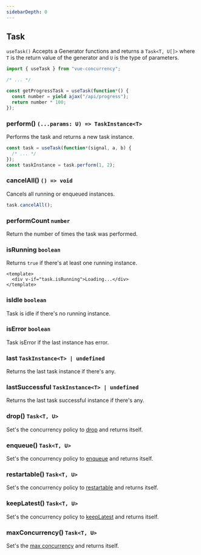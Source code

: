 ```yaml
---
sidebarDepth: 0
---
```


## Task

`useTask()` Accepts a Generator functions and returns a `Task<T, U[]>` where `T` is the return value of the generator and `U` is the type of parameters.

```ts
import { useTask } from "vue-concurrency";

/* ... */

const getProgressTask = useTask(function*() {
  const number = yield ajax("/api/progress");
  return number * 100;
});
```

### perform() `(...params: U) => TaskInstance<T>`

Performs the task and returns a new task instance.

```ts
const task = useTask(function*(signal, a, b) {
  /* ... */
});
const taskInstance = task.perform(1, 2);
```

### cancelAll() `() => void`

Cancels all running or enqueued instances.

```ts
task.cancelAll();
```

### performCount `number`

Return the number of times the task was performed.

### isRunning `boolean`

Returns `true` if there's at least one running instance.

```vue
<template>
  <div v-if="task.isRunning">Loading...</div>
</template>
```

### isIdle `boolean`

Task is idle if there's no running instance.

### isError `boolean`

Task isError if the last instance has error.

### last `TaskInstance<T> | undefined`

Returns the last task instance if there's any.

### lastSuccessful `TaskInstance<T> | undefined`

Returns the last task successful instance if there's any.

### drop() `Task<T, U>`

Set's the concurrency policy to [drop](/managing-concurrency/#drop) and returns itself.

### enqueue() `Task<T, U>`

Set's the concurrency policy to [enqueue](/managing-concurrency/#enqueue) and returns itself.

### restartable() `Task<T, U>`

Set's the concurrency policy to [restartable](/managing-concurrency/#restartable) and returns itself.

### keepLatest() `Task<T, U>`

Set's the concurrency policy to [keepLatest](/managing-concurrency/#keepLatest) and returns itself.

### maxConcurrency() `Task<T, U>`

Set's the [max concurrency](/managing-concurrency/#maxconcurrency) and returns itself.

